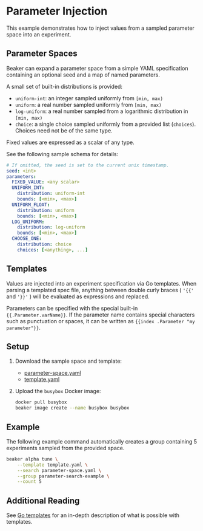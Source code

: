 # Parameter Injection

This example demonstrates how to inject values from a sampled parameter space
into an experiment.

## Parameter Spaces

Beaker can expand a parameter space from a simple YAML specification containing
an optional seed and a map of named parameters.

A small set of built-in distributions is provided:
- `uniform-int`: an integer sampled uniformly from `[min, max)`
- `uniform`: a real number sampled uniformly from `[min, max)`
- `log-uniform`: a real number sampled from a logarithmic distribution in `[min, max)`
- `choice`: a single choice sampled uniformly from a provided list (`choices`).
   Choices need not be of the same type.

Fixed values are expressed as a scalar of any type.

See the following sample schema for details:
```yaml
# If omitted, the seed is set to the current unix timestamp.
seed: <int> 
parameters:
  FIXED_VALUE: <any scalar>
  UNIFORM_INT:
    distribution: uniform-int
    bounds: [<min>, <max>]
  UNIFORM_FLOAT:
    distribution: uniform
    bounds: [<min>, <max>]
  LOG_UNIFORM:
    distribution: log-uniform
    bounds: [<min>, <max>]
  CHOOSE_ONE:
    distribution: choice
    choices: [<anything>, ...]
```

## Templates

Values are injected into an experiment specification via Go templates. When
parsing a templated spec file, anything between double curly braces ( `'{{'` and
`'}}'` ) will be evaluated as expressions and replaced.

Parameters can be specified with the special built-in `{{.Parameter.varName}}`.
If the parameter name contains special characters such as punctuation or spaces,
it can be written as `{{index .Parameter "my parameter"}}`.

## Setup

1. Download the sample space and template:
   - [parameter-space.yaml](./parameter-space.yaml)
   - [template.yaml](./template.yaml)

1. Upload the `busybox` Docker image:
   ```bash
   docker pull busybox
   beaker image create --name busybox busybox
   ```

## Example

The following example command automatically creates a group containing 5
experiments sampled from the provided space.

```bash
beaker alpha tune \
    --template template.yaml \
    --search parameter-space.yaml \
    --group parameter-search-example \
    --count 5
```

## Additional Reading

See [Go templates](https://golang.org/pkg/text/template/) for an in-depth
description of what is possible with templates.
